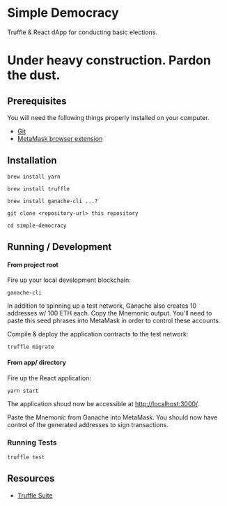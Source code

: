 # Simple Democracy

Truffle & React dApp for conducting basic elections.

# Under heavy construction. Pardon the dust.

## Prerequisites

You will need the following things properly installed on your computer.

- [Git](https://git-scm.com/)
- [MetaMask browser extension](https://metamask.io/)

## Installation

```
brew install yarn
```

```
brew install truffle
```

```
brew install ganache-cli ...?
```

```
git clone <repository-url> this repository
```

```
cd simple-democracy
```

## Running / Development

#### From project root

Fire up your local development blockchain:

```
ganache-cli
```

In addition to spinning up a test network, Ganache also creates 10 addresses w/ 100 ETH each. Copy the Mnemonic output. You'll need to paste this seed phrases into MetaMask in order to control these accounts.

Compile & deploy the application contracts to the test network:

```
truffle migrate
```

#### From app/ directory

Fire up the React application:

```
yarn start
```

The application shoud now be accessible at [http://localhost:3000/](http://localhost:3000/).

Paste the Mnemonic from Ganache into MetaMask. You should now have control of the generated addresses to sign transactions.

### Running Tests

```
truffle test
```

## Resources

- [Truffle Suite](https://www.truffleframework.com/)
